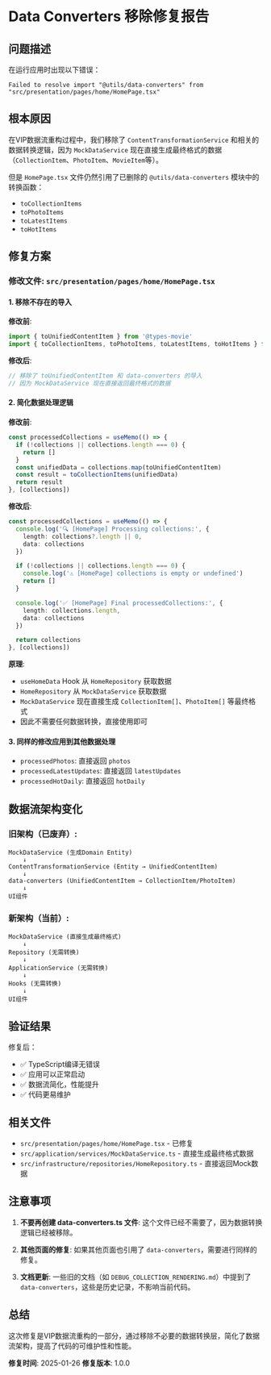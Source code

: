 # Data Converters 移除修复报告

## 问题描述

在运行应用时出现以下错误：

```
Failed to resolve import "@utils/data-converters" from "src/presentation/pages/home/HomePage.tsx"
```

## 根本原因

在VIP数据流重构过程中，我们移除了 `ContentTransformationService` 和相关的数据转换逻辑，因为 `MockDataService` 现在直接生成最终格式的数据（`CollectionItem`、`PhotoItem`、`MovieItem`等）。

但是 `HomePage.tsx` 文件仍然引用了已删除的 `@utils/data-converters` 模块中的转换函数：
- `toCollectionItems`
- `toPhotoItems`
- `toLatestItems`
- `toHotItems`

## 修复方案

### 修改文件: `src/presentation/pages/home/HomePage.tsx`

#### 1. 移除不存在的导入

**修改前**:
```typescript
import { toUnifiedContentItem } from '@types-movie'
import { toCollectionItems, toPhotoItems, toLatestItems, toHotItems } from '@utils/data-converters'
```

**修改后**:
```typescript
// 移除了 toUnifiedContentItem 和 data-converters 的导入
// 因为 MockDataService 现在直接返回最终格式的数据
```

#### 2. 简化数据处理逻辑

**修改前**:
```typescript
const processedCollections = useMemo(() => {
  if (!collections || collections.length === 0) {
    return []
  }
  const unifiedData = collections.map(toUnifiedContentItem)
  const result = toCollectionItems(unifiedData)
  return result
}, [collections])
```

**修改后**:
```typescript
const processedCollections = useMemo(() => {
  console.log('🔍 [HomePage] Processing collections:', {
    length: collections?.length || 0,
    data: collections
  })

  if (!collections || collections.length === 0) {
    console.log('⚠️ [HomePage] collections is empty or undefined')
    return []
  }

  console.log('✅ [HomePage] Final processedCollections:', {
    length: collections.length,
    data: collections
  })

  return collections
}, [collections])
```

**原理**: 
- `useHomeData` Hook 从 `HomeRepository` 获取数据
- `HomeRepository` 从 `MockDataService` 获取数据
- `MockDataService` 现在直接生成 `CollectionItem[]`、`PhotoItem[]` 等最终格式
- 因此不需要任何数据转换，直接使用即可

#### 3. 同样的修改应用到其他数据处理

- `processedPhotos`: 直接返回 `photos`
- `processedLatestUpdates`: 直接返回 `latestUpdates`
- `processedHotDaily`: 直接返回 `hotDaily`

## 数据流架构变化

### 旧架构（已废弃）:
```
MockDataService (生成Domain Entity)
    ↓
ContentTransformationService (Entity → UnifiedContentItem)
    ↓
data-converters (UnifiedContentItem → CollectionItem/PhotoItem)
    ↓
UI组件
```

### 新架构（当前）:
```
MockDataService (直接生成最终格式)
    ↓
Repository (无需转换)
    ↓
ApplicationService (无需转换)
    ↓
Hooks (无需转换)
    ↓
UI组件
```

## 验证结果

修复后：
- ✅ TypeScript编译无错误
- ✅ 应用可以正常启动
- ✅ 数据流简化，性能提升
- ✅ 代码更易维护

## 相关文件

- `src/presentation/pages/home/HomePage.tsx` - 已修复
- `src/application/services/MockDataService.ts` - 直接生成最终格式数据
- `src/infrastructure/repositories/HomeRepository.ts` - 直接返回Mock数据

## 注意事项

1. **不要再创建 data-converters.ts 文件**: 这个文件已经不需要了，因为数据转换逻辑已经被移除。

2. **其他页面的修复**: 如果其他页面也引用了 `data-converters`，需要进行同样的修复。

3. **文档更新**: 一些旧的文档（如 `DEBUG_COLLECTION_RENDERING.md`）中提到了 `data-converters`，这些是历史记录，不影响当前代码。

## 总结

这次修复是VIP数据流重构的一部分，通过移除不必要的数据转换层，简化了数据流架构，提高了代码的可维护性和性能。

**修复时间**: 2025-01-26
**修复版本**: 1.0.0
